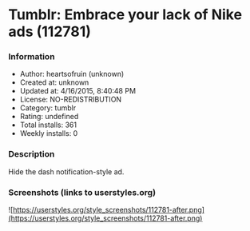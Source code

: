 # Tumblr: Embrace your lack of Nike ads (112781)

### Information
- Author: heartsofruin (unknown)
- Created at: unknown
- Updated at: 4/16/2015, 8:40:48 PM
- License: NO-REDISTRIBUTION
- Category: tumblr
- Rating: undefined
- Total installs: 361
- Weekly installs: 0


### Description
Hide the dash notification-style ad.


### Screenshots (links to userstyles.org)
![https://userstyles.org/style_screenshots/112781-after.png](https://userstyles.org/style_screenshots/112781-after.png)



